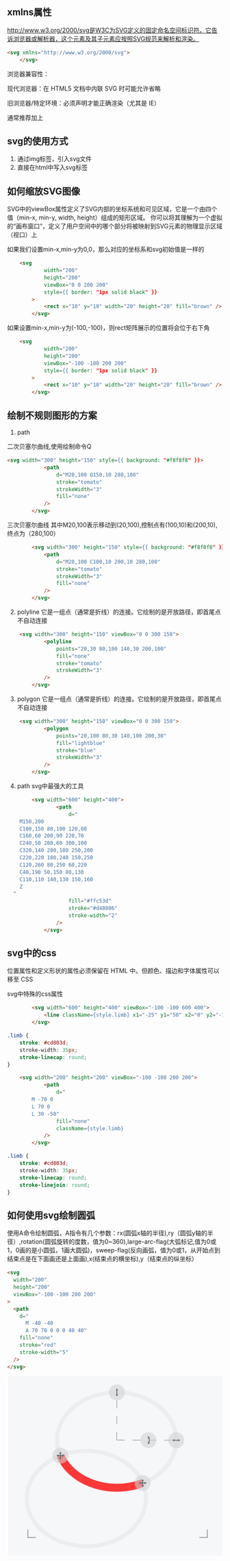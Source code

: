 ## xmlns属性
http://www.w3.org/2000/svg是W3C为SVG定义的固定命名空间标识符。它告诉浏览器或解析器，这个元素及其子元素应按照SVG规范来解析和渲染。
```html
<svg xmlns="http://www.w3.org/2000/svg">
    </svg>
```

浏览器兼容性：

现代浏览器：在 HTML5 文档中内联 SVG 时可能允许省略

旧浏览器/特定环境：必须声明才能正确渲染（尤其是 IE）

通常推荐加上

## svg的使用方式
1. 通过img标签，引入svg文件
2. 直接在html中写入svg标签

## 如何缩放SVG图像
SVG中的viewBox属性定义了SVG内部的坐标系统和可见区域，它是一个由四个值（min-x, min-y, width, height）组成的矩形区域。 你可以将其理解为一个虚拟的“画布窗口”，定义了用户空间中的哪个部分将被映射到SVG元素的物理显示区域（视口）上

如果我们设置min-x,min-y为0,0，那么对应的坐标系和svg初始值是一样的
```html
	<svg
			width="200"
			height="200"
			viewBox="0 0 200 200"
			style={{ border: "1px solid black" }}
		>
			<rect x="10" y="10" width="20" height="20" fill="brown" />
		</svg>
```
如果设置min-x,min-y为(-100,-100)，则rect矩阵展示的位置将会位于右下角
```html
	<svg
			width="200"
			height="200"
			viewBox="-100 -100 200 200"
			style={{ border: "1px solid black" }}
		>
			<rect x="10" y="10" width="20" height="20" fill="brown" />
		</svg>
```

## 绘制不规则图形的方案
1. path

二次贝塞尔曲线,使用绘制命令Q
```html
<svg width="300" height="150" style={{ background: "#f8f8f8" }}>
			<path
				d="M20,100 Q150,10 280,100"
				stroke="tomato"
				strokeWidth="3"
				fill="none"
			/>
		</svg>
```
三次贝塞尔曲线
其中M20,100表示移动到(20,100),控制点有(100,10)和(200,10),终点为（280,100）
```html
		<svg width="300" height="150" style={{ background: "#f8f8f8" }}>
			<path
				d="M20,100 C100,10 200,10 280,100"
				stroke="tomato"
				strokeWidth="3"
				fill="none"
			/>
		</svg>
```

2. polyline
它是一组点（通常是折线）的连接。它绘制的是开放路径，即首尾点不自动连接
```html
	<svg width="300" height="150" viewBox="0 0 300 150">
			<polyline
				points="20,30 80,100 140,30 200,100"
				fill="none"
				stroke="tomato"
				strokeWidth="3"
			/>
		</svg>
```
3. polygon
它是一组点（通常是折线）的连接。它绘制的是开放路径，即首尾点不自动连接

```html
	<svg width="300" height="150" viewBox="0 0 300 150">
			<polygon
				points="20,100 80,30 140,100 200,30"
				fill="lightblue"
				stroke="blue"
				strokeWidth="3"
			/>
		</svg>
```
4. path
svg中最强大的工具
```html
		<svg width="600" height="400">
				<path
					d="
    M150,200 
    C100,150 80,100 120,80
    C160,60 200,90 220,70
    C240,50 280,60 300,100
    C320,140 280,180 250,200
    C220,220 180,240 150,250
    C120,260 80,250 60,220
    C40,190 50,150 80,130
    C110,110 140,130 150,160
    Z
  "
					fill="#ffc53d"
					stroke="#d48806"
					stroke-width="2"
				/>
			</svg>
```

## svg中的css
位置属性和定义形状的属性必须保留在 HTML 中。但颜色、描边和字体属性可以移至 CSS

svg中特殊的css属性
```html
		<svg width="600" height="400" viewBox="-100 -100 600 400">
			<line className={style.limb} x1="-25" y1="50" x2="0" y2="-15" />
		</svg>
```
```css
.limb {
	stroke: #cd803d;
	stroke-width: 35px;
	stroke-linecap: round;
}

```

```html
	<svg width="200" height="200" viewBox="-100 -100 200 200">
			<path
				d="
        M -70 0
        L 70 0
        L 30 -50"
				fill="none"
				className={style.limb}
			/>
		</svg>

```

```css
.limb {
	stroke: #cd803d;
	stroke-width: 35px;
	stroke-linecap: round;
	stroke-linejoin: round;
}

```

## 如何使用svg绘制圆弧
使用A命令绘制圆弧，A指令有几个参数：rx(圆弧x轴的半径),ry（圆弧y轴的半径）,rotation(圆弧旋转的度数，值为0~360),large-arc-flag(大弧标记,值为0或1，0画的是小圆弧，1画大圆弧)，sweep-flag(反向画弧，值为0或1，从开始点到结束点是在下面画还是上面画),x(结束点的横坐标),y（结束点的纵坐标）
```html
<svg
  width="200"
  height="200"
  viewBox="-100 -100 200 200"
>
  <path
    d="
      M -40 -40
      A 70 70 0 0 0 40 40"
    fill="none"
    stroke="red"
    stroke-width="5"
  />
</svg>
```
![alt text](image.png)